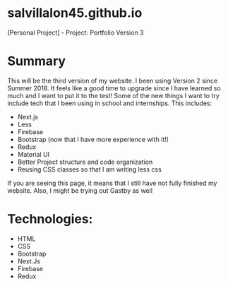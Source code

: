 # salvillalon45.github.io

[Personal Project] - Project: Portfolio Version 3

# Summary

This will be the third version of my website. I been using Version 2 since Summer 2018. It feels like a good time to upgrade since I have learned so much and I want to put it to the test! Some of the new things I want to try include tech that I been using in school and internships. This includes:

-   Next.js
-   Less
-   Firebase
-   Bootstrap (now that I have more experience with it!)
-   Redux
-   Material UI
-   Better Project structure and code organization
-   Reusing CSS classes so that I am writing less css

If you are seeing this page, it means that I still have not fully finished my website. Also, I might be trying out Gastby as well

# Technologies:

-   HTML
-   CSS
-   Bootstrap
-   Next.Js
-   Firebase
-   Redux
